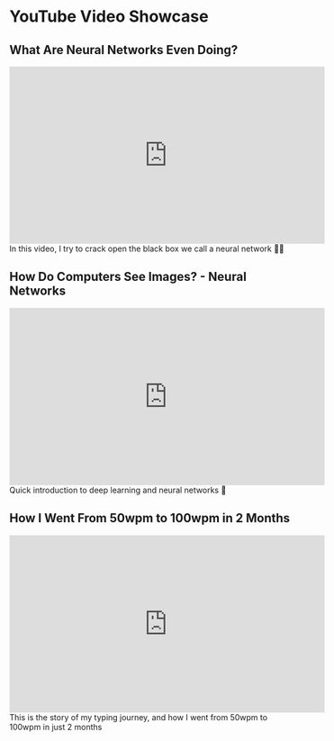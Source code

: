 # YouTube Video Showcase

## What Are Neural Networks Even Doing?
<iframe width="560" height="315" src="https://www.youtube.com/watch?v=pdNYw6qwuNc" frameborder="0" allow="accelerometer; autoplay; clipboard-write; encrypted-media; gyroscope; picture-in-picture" allowfullscreen></iframe>
In this video, I try to crack open the black box we call a neural network 💪💪

## How Do Computers See Images? - Neural Networks
<iframe width="560" height="315" src="https://www.youtube.com/watch?v=-QQML5kf26Q&t=1s" frameborder="0" allow="accelerometer; autoplay; clipboard-write; encrypted-media; gyroscope; picture-in-picture" allowfullscreen></iframe>
Quick introduction to deep learning and neural networks 🧠

## How I Went From 50wpm to 100wpm in 2 Months
<iframe width="560" height="315" src="https://www.youtube.com/watch?v=ACMZY-L2PJM&t=133s" frameborder="0" allow="accelerometer; autoplay; clipboard-write; encrypted-media; gyroscope; picture-in-picture" allowfullscreen></iframe>
This is the story of my typing journey, and how I went from 50wpm to 100wpm in just 2 months
